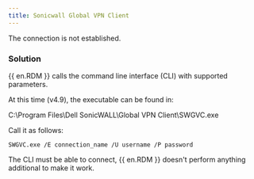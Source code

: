 ```yaml
---
title: Sonicwall Global VPN Client
---
```

The connection is not established.
### Solution
{{ en.RDM }} calls the command line interface (CLI) with supported parameters.  

At this time (v4.9), the executable can be found in:  

C:\Program Files\Dell SonicWALL\Global VPN Client\SWGVC.exe  

Call it as follows:  

`SWGVC.exe /E connection_name /U username /P password`  

The CLI must be able to connect, {{ en.RDM }} doesn&apos;t perform anything additional to make it work.

